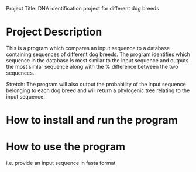 Project Title: DNA identification project for different dog breeds 

Project Description
==
This is a program which compares an input sequence to a database containing sequences of different dog breeds. The program identifies which sequence in the database is most similar to the input sequence and outputs the most simlar sequence along with the % difference between the two sequences. 

Stretch: The program will also output the probability of the input sequence belonging to each dog breed and will return a phylogenic tree relating to the input sequence. 

How to install and run the program
==

How to use the program 
==
i.e. provide an input sequence in fasta format 